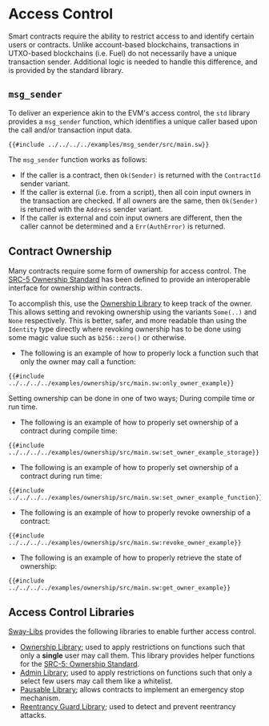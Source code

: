 # Access Control

<!-- This section should explain access control in Sway -->
<!-- access_control:example:start -->
Smart contracts require the ability to restrict access to and identify certain users or contracts. Unlike account-based blockchains, transactions in UTXO-based blockchains (i.e. Fuel) do not necessarily have a unique transaction sender. Additional logic is needed to handle this difference, and is provided by the standard library.
<!-- access_control:example:end -->

## `msg_sender`

<!-- This section should explain what the `msg_sender` method is -->
<!-- msg_sender:example:start -->
To deliver an experience akin to the EVM's access control, the `std` library provides a `msg_sender` function, which identifies a unique caller based upon the call and/or transaction input data.
<!-- msg_sender:example:end -->

```sway
{{#include ../../../../examples/msg_sender/src/main.sw}}
```

<!-- This section should explain how the `msg_sender` method works -->
<!-- msg_sender_details:example:start -->
The `msg_sender` function works as follows:

- If the caller is a contract, then `Ok(Sender)` is returned with the `ContractId` sender variant.
- If the caller is external (i.e. from a script), then all coin input owners in the transaction are checked. If all owners are the same, then `Ok(Sender)` is returned with the `Address` sender variant.
- If the caller is external and coin input owners are different, then the caller cannot be determined and a `Err(AuthError)` is returned.
<!-- msg_sender_details:example:end -->

## Contract Ownership

Many contracts require some form of ownership for access control. The [SRC-5 Ownership Standard](https://github.com/FuelLabs/sway-standards/blob/master/SRCs/src-5.md) has been defined to provide an interoperable interface for ownership within contracts.

To accomplish this, use the [Ownership Library](https://fuellabs.github.io/sway-libs/book/ownership/index.html) to keep track of the owner. This allows setting and revoking ownership using the variants `Some(..)` and `None` respectively. This is better, safer, and more readable than using the `Identity` type directly where revoking ownership has to be done using some magic value such as `b256::zero()` or otherwise.

- The following is an example of how to properly lock a function such that only the owner may call a function:

```sway
{{#include ../../../../examples/ownership/src/main.sw:only_owner_example}}
```

Setting ownership can be done in one of two ways; During compile time or run time.

- The following is an example of how to properly set ownership of a contract during compile time:

```sway
{{#include ../../../../examples/ownership/src/main.sw:set_owner_example_storage}}
```

- The following is an example of how to properly set ownership of a contract during run time:

```sway
{{#include ../../../../examples/ownership/src/main.sw:set_owner_example_function}}
```

- The following is an example of how to properly revoke ownership of a contract:

```sway
{{#include ../../../../examples/ownership/src/main.sw:revoke_owner_example}}
```

- The following is an example of how to properly retrieve the state of ownership:

```sway
{{#include ../../../../examples/ownership/src/main.sw:get_owner_example}}
```

## Access Control Libraries

[Sway-Libs](../reference/sway_libs.md) provides the following libraries to enable further access control.

- [Ownership Library](https://fuellabs.github.io/sway-libs/book/ownership/index.html); used to apply restrictions on functions such that only a **single** user may call them. This library provides helper functions for the [SRC-5; Ownership Standard](https://github.com/FuelLabs/sway-standards/blob/master/SRCs/src-5.md).
- [Admin Library](https://fuellabs.github.io/sway-libs/book/admin/index.html); used to apply restrictions on functions such that only a select few users may call them like a whitelist.
- [Pausable Library](https://fuellabs.github.io/sway-libs/book/pausable/index.html); allows contracts to implement an emergency stop mechanism.
- [Reentrancy Guard Library](https://fuellabs.github.io/sway-libs/book/reentrancy/index.html); used to detect and prevent reentrancy attacks.
